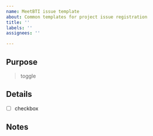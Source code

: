 ```yaml
---
name: MeetBTI issue template
about: Common templates for project issue registration
title: ''
labels: ''
assignees: ''

---
```


## Purpose
 > toggle

## Details
-[ ] checkbox

##  Notes
